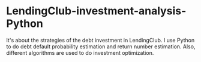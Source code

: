 # LendingClub-investment-analysis-Python
It's about the strategies of the debt investment in LendingClub. I use Python to do debt default probability estimation and return number estimation. Also, different algorithms are used to do investment optimization.

